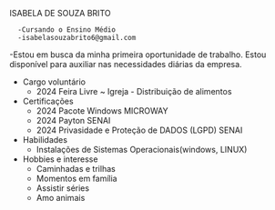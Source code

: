  ISABELA DE SOUZA BRITO
      
      -Cursando o Ensino Médio
      -isabelasouzabrito6@gmail.com
                                                        

 -Estou em busca da minha primeira oportunidade de trabalho. Estou disponível para auxiliar nas necessidades diárias da empresa.
 
 - Cargo voluntário
   - 2024  Feira Livre ~ Igreja
          - Distribuição de alimentos
  - Certificações 
    - 2024  Pacote Windows MICROWAY
    - 2024  Payton SENAI
    -  2024  Privasidade e Proteção de DADOS (LGPD)  SENAI
 - Habilidades 
   - Instalações de Sistemas Operacionais(windows, LINUX)
 - Hobbies e interesse
    - Caminhadas e trilhas
    - Momentos em família
    - Assistir séries
    - Amo animais
      
